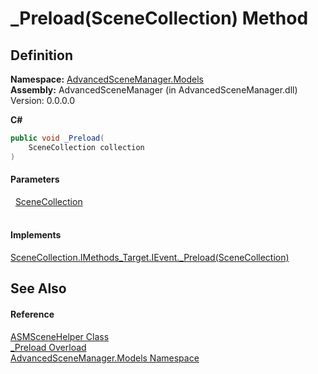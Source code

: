 # _Preload(SceneCollection) Method




## Definition
**Namespace:** <a href="N_AdvancedSceneManager_Models">AdvancedSceneManager.Models</a>  
**Assembly:** AdvancedSceneManager (in AdvancedSceneManager.dll) Version: 0.0.0.0

**C#**
``` C#
public void _Preload(
	SceneCollection collection
)
```



#### Parameters
<dl><dt>  <a href="T_AdvancedSceneManager_Models_SceneCollection">SceneCollection</a></dt><dd> </dd></dl>

#### Implements
<a href="M_AdvancedSceneManager_Models_SceneCollection_IMethods_Target_IEvent__Preload">SceneCollection.IMethods_Target.IEvent._Preload(SceneCollection)</a>  


## See Also


#### Reference
<a href="T_AdvancedSceneManager_Models_ASMSceneHelper">ASMSceneHelper Class</a>  
<a href="Overload_AdvancedSceneManager_Models_ASMSceneHelper__Preload">_Preload Overload</a>  
<a href="N_AdvancedSceneManager_Models">AdvancedSceneManager.Models Namespace</a>  
